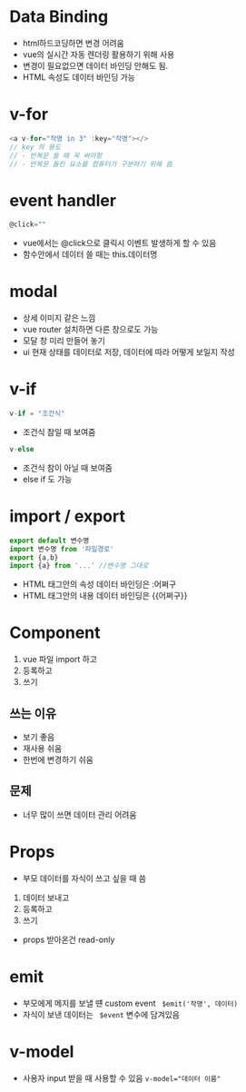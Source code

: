 # Data Binding
- html하드코딩하면 변경 어려움
- vue의 실시간 자동 렌더링 활용하기 위해 사용
- 변경이 필요없으면 데이터 바인딩 안해도 됨.
- HTML 속성도 데이터 바인딩 가능

# v-for
```js
<a v-for="작명 in 3" :key="작명"></>
// key 의 용도
// - 반복문 쓸 때 꼭 써야함
// - 반복문 돌린 요소를 컴퓨터가 구분하기 위해 씀
```

# event handler
```js
@click=""
```
- vue에서는 @click으로 클릭시 이벤트 발생하게 할 수 있음
- 함수안에서 데이터 쓸 때는 this.데이터명

# modal
- 상세 이미지 같은 느낌
- vue router 설치하면 다른 창으로도 가능
- 모달 창 미리 만들어 놓기
- ui 현재 상태를 데이터로 저장, 데이터에 따라 어떻게 보일지 작성

# v-if
```js
v-if = "조건식"
```
- 조건식 참일 때 보여줌
```js
v-else
```
- 조건식 참이 아닐 때 보여줌
- else if 도 가능

# import / export
```js
export default 변수명
import 변수명 from '파일경로'
export {a,b}
import {a} from '...' //변수명 그대로
```
- HTML 태그안의 속성 데이터 바인딩은 :어쩌구
- HTML 태그안의 내용 데이터 바인딩은 {{어쩌구}}

# Component
1. vue 파일 import 하고
2. 등록하고
3. 쓰기
## 쓰는 이유
- 보기 좋음
- 재사용 쉬움
- 한번에 변경하기 쉬움
## 문제
- 너무 많이 쓰면 데이터 관리 어려움

# Props
- 부모 데이터를 자식이 쓰고 싶을 때 씀
1. 데이터 보내고
2. 등록하고
3. 쓰기
- props 받아온건 read-only

# emit
- 부모에게 메지를 보낼 떈 custom event
``` $emit('작명', 데이터)```
- 자식이 보낸 데이터는
``` $event``` 변수에 담겨있음

# v-model
- 사용자 input 받을 때 사용할 수 있음
```v-model="데이터 이름"```